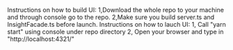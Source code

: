 Instructions on how to build UI:
1,Download the whole repo to your machine and through console go to the repo.
2,Make sure you build server.ts and InsightFacade.ts before launch.
Instructions on how to lauch UI:
1, Call "yarn start" using console under repo directory
2, Open your browser and type in "http://localhost:4321/"
